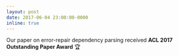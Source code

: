 ```yaml
---
layout: post
date: 2017-06-04 23:00:00-0000
inline: true
---
```


Our paper on error-repair dependency parsing received **ACL 2017 Outstanding Paper Award** :trophy:

